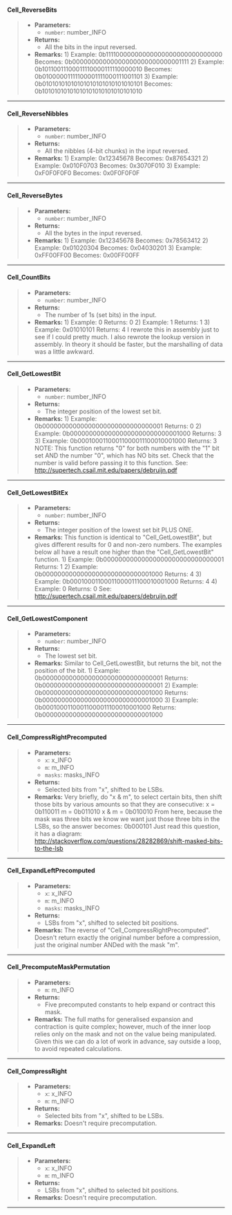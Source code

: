 #### Cell_ReverseBits
>* **Parameters:**
>	* `number`: number_INFO
>* **Returns:**
>	* All the bits in the input reversed.
>* **Remarks:**
>	1)
>	Example: 0b11110000000000000000000000000000
>	Becomes: 0b00000000000000000000000000001111
>	2)
>	Example: 0b10110011100011110000111110000010
>	Becomes: 0b01000001111100001111000111001101
>	3)
>	Example: 0b01010101010101010101010101010101
>	Becomes: 0b10101010101010101010101010101010
 
***

#### Cell_ReverseNibbles
>* **Parameters:**
>	* `number`: number_INFO
>* **Returns:**
>	* All the nibbles (4-bit chunks) in the input reversed.
>* **Remarks:**
>	1)
>	Example: 0x12345678
>	Becomes: 0x87654321
>	2)
>	Example: 0x010F0703
>	Becomes: 0x3070F010
>	3)
>	Example: 0xF0F0F0F0
>	Becomes: 0x0F0F0F0F
 
***

#### Cell_ReverseBytes
>* **Parameters:**
>	* `number`: number_INFO
>* **Returns:**
>	* All the bytes in the input reversed.
>* **Remarks:**
>	1)
>	Example: 0x12345678
>	Becomes: 0x78563412
>	2)
>	Example: 0x01020304
>	Becomes: 0x04030201
>	3)
>	Example: 0xFF00FF00
>	Becomes: 0x00FF00FF
 
***

#### Cell_CountBits
>* **Parameters:**
>	* `number`: number_INFO
>* **Returns:**
>	* The number of 1s (set bits) in the input.
>* **Remarks:**
>	1)
>	Example: 0
>	Returns: 0
>	2)
>	Example: 1
>	Returns: 1
>	3)
>	Example: 0x01010101
>	Returns: 4
>	I rewrote this in assembly just to see if I could pretty much.  I also
>	rewrote the lookup version in assembly.  In theory it should be faster, but
>	the marshalling of data was a little awkward.
 
***

#### Cell_GetLowestBit
>* **Parameters:**
>	* `number`: number_INFO
>* **Returns:**
>	* The integer position of the lowest set bit.
>* **Remarks:**
>	1)
>	Example: 0b00000000000000000000000000000001
>	Returns: 0
>	2)
>	Example: 0b00000000000000000000000000001000
>	Returns: 3
>	3)
>	Example: 0b00010001100011000011100010001000
>	Returns: 3
>	NOTE: This function returns "0" for both numbers with the "1" bit set AND
>	the number "0", which has NO bits set.  Check that the number is valid
>	before passing it to this function.
>	See: http://supertech.csail.mit.edu/papers/debruijn.pdf
 
***

#### Cell_GetLowestBitEx
>* **Parameters:**
>	* `number`: number_INFO
>* **Returns:**
>	* The integer position of the lowest set bit PLUS ONE.
>* **Remarks:**
>	This function is identical to "Cell_GetLowestBit", but gives different
>	results for 0 and non-zero numbers.  The examples below all have a result
>	one higher than the "Cell_GetLowestBit" function.
>	1)
>	Example: 0b00000000000000000000000000000001
>	Returns: 1
>	2)
>	Example: 0b00000000000000000000000000001000
>	Returns: 4
>	3)
>	Example: 0b00010001100011000011100010001000
>	Returns: 4
>	4)
>	Example: 0
>	Returns: 0
>	See: http://supertech.csail.mit.edu/papers/debruijn.pdf
 
***

#### Cell_GetLowestComponent
>* **Parameters:**
>	* `number`: number_INFO
>* **Returns:**
>	* The lowest set bit.
>* **Remarks:**
>	Similar to Cell_GetLowestBit, but returns the bit, not the position of the
>	bit.
>	1)
>	Example: 0b00000000000000000000000000000001
>	Returns: 0b00000000000000000000000000000001
>	2)
>	Example: 0b00000000000000000000000000001000
>	Returns: 0b00000000000000000000000000001000
>	3)
>	Example: 0b00010001100011000011100010001000
>	Returns: 0b00000000000000000000000000001000
 
***

#### Cell_CompressRightPrecomputed
>* **Parameters:**
>	* `x`: x_INFO
>	* `m`: m_INFO
>	* `masks`: masks_INFO
>* **Returns:**
>	* Selected bits from "x", shifted to be LSBs.
>* **Remarks:**
>	Very briefly, do "x & m", to select certain bits, then shift those bits by
>	various amounts so that they are consecutive:
>	x = 0b110011
>	m = 0b011010
>	x & m = 0b010010
>	From here, because the mask was three bits we know we want just those three
>	bits in the LSBs, so the answer becomes:
>	0b000101
>	Just read this question, it has a diagram:
>	http://stackoverflow.com/questions/28282869/shift-masked-bits-to-the-lsb
 
***

#### Cell_ExpandLeftPrecomputed
>* **Parameters:**
>	* `x`: x_INFO
>	* `m`: m_INFO
>	* `masks`: masks_INFO
>* **Returns:**
>	* LSBs from "x", shifted to selected bit positions.
>* **Remarks:**
>	The reverse of "Cell_CompressRightPrecomputed".  Doesn't return exactly the
>	original number before a compression, just the original number ANDed with
>	the mask "m".
 
***

#### Cell_PrecomputeMaskPermutation
>* **Parameters:**
>	* `m`: m_INFO
>* **Returns:**
>	* Five precomputed constants to help expand or contract this mask.
>* **Remarks:**
>	The full maths for generalised expansion and contraction is quite complex;
>	however, much of the inner loop relies only on the mask and not on the value
>	being manipulated.  Given this we can do a lot of work in advance, say
>	outside a loop, to avoid repeated calculations.
 
***

#### Cell_CompressRight
>* **Parameters:**
>	* `x`: x_INFO
>	* `m`: m_INFO
>* **Returns:**
>	* Selected bits from "x", shifted to be LSBs.
>* **Remarks:**
>	Doesn't require precomputation.
 
***

#### Cell_ExpandLeft
>* **Parameters:**
>	* `x`: x_INFO
>	* `m`: m_INFO
>* **Returns:**
>	* LSBs from "x", shifted to selected bit positions.
>* **Remarks:**
>	Doesn't require precomputation.
 
***

